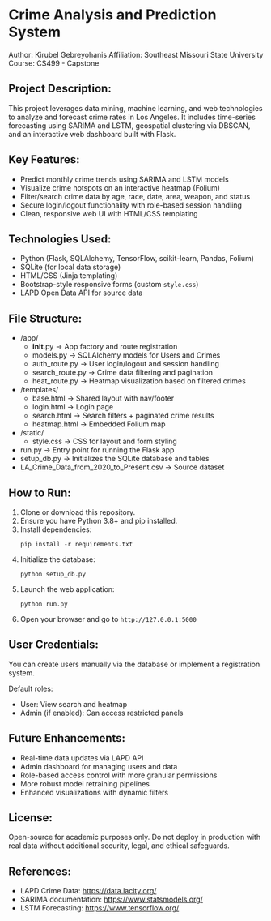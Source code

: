 Crime Analysis and Prediction System
====================================

Author: Kirubel Gebreyohanis 
Affiliation: Southeast Missouri State University  
Course: CS499 - Capstone 

Project Description:
--------------------
This project leverages data mining, machine learning, and web technologies to analyze and forecast crime rates in Los Angeles. It includes time-series forecasting using SARIMA and LSTM, geospatial clustering via DBSCAN, and an interactive web dashboard built with Flask.

Key Features:
-------------
- Predict monthly crime trends using SARIMA and LSTM models
- Visualize crime hotspots on an interactive heatmap (Folium)
- Filter/search crime data by age, race, date, area, weapon, and status
- Secure login/logout functionality with role-based session handling
- Clean, responsive web UI with HTML/CSS templating

Technologies Used:
------------------
- Python (Flask, SQLAlchemy, TensorFlow, scikit-learn, Pandas, Folium)
- SQLite (for local data storage)
- HTML/CSS (Jinja templating)
- Bootstrap-style responsive forms (custom `style.css`)
- LAPD Open Data API for source data

File Structure:
---------------
- /app/
  - __init__.py           → App factory and route registration
  - models.py             → SQLAlchemy models for Users and Crimes
  - auth_route.py         → User login/logout and session handling
  - search_route.py       → Crime data filtering and pagination
  - heat_route.py         → Heatmap visualization based on filtered crimes
- /templates/
  - base.html             → Shared layout with nav/footer
  - login.html            → Login page
  - search.html           → Search filters + paginated crime results
  - heatmap.html          → Embedded Folium map
- /static/
  - style.css             → CSS for layout and form styling
- run.py                  → Entry point for running the Flask app
- setup_db.py             → Initializes the SQLite database and tables
- LA_Crime_Data_from_2020_to_Present.csv → Source dataset

How to Run:
-----------
1. Clone or download this repository.
2. Ensure you have Python 3.8+ and pip installed.
3. Install dependencies:
   ```
   pip install -r requirements.txt
   ```
4. Initialize the database:
   ```
   python setup_db.py
   ```
5. Launch the web application:
   ```
   python run.py
   ```
6. Open your browser and go to `http://127.0.0.1:5000`

User Credentials:
-----------------
You can create users manually via the database or implement a registration system.

Default roles:
- User: View search and heatmap
- Admin (if enabled): Can access restricted panels

Future Enhancements:
--------------------
- Real-time data updates via LAPD API
- Admin dashboard for managing users and data
- Role-based access control with more granular permissions
- More robust model retraining pipelines
- Enhanced visualizations with dynamic filters

License:
--------
Open-source for academic purposes only. Do not deploy in production with real data without additional security, legal, and ethical safeguards.

References:
-----------
- LAPD Crime Data: https://data.lacity.org/
- SARIMA documentation: https://www.statsmodels.org/
- LSTM Forecasting: https://www.tensorflow.org/
